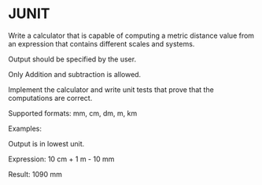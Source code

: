 # JUNIT

Write a calculator that is capable of computing a metric distance value from an expression that contains different scales and systems.

Output should be specified by the user.

Only Addition and subtraction is allowed.

Implement the calculator and write unit tests that prove that the computations are correct.

Supported formats: mm, cm, dm, m, km



Examples:



Output is in lowest unit.

Expression: 10 cm + 1 m - 10 mm 

Result: 1090 mm
